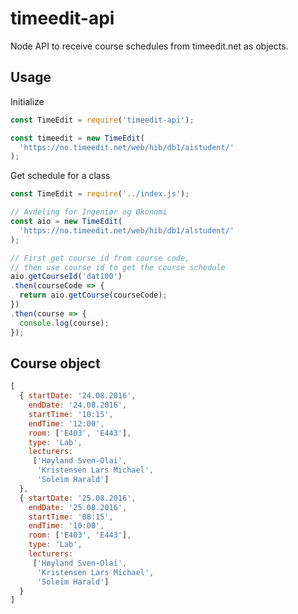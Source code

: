 # timeedit-api
Node API to receive course schedules from timeedit.net as objects.

## Usage
Initialize
```javascript
const TimeEdit = require('timeedit-api');

const timeedit = new TimeEdit(
  'https://no.timeedit.net/web/hib/db1/aistudent/'
);
```

Get schedule for a class
```javascript
const TimeEdit = require('../index.js');

// Avdeling for Ingeniør og Økonomi
const aio = new TimeEdit(
  'https://no.timeedit.net/web/hib/db1/alstudent/'
);

// First get course id from course code,
// then use course id to get the course schedule
aio.getCourseId('dat100')
.then(courseCode => {
  return aio.getCourse(courseCode);
})
.then(course => {
  console.log(course);
});
```

## Course object
```javascript
[
  { startDate: '24.08.2016',
    endDate: '24.08.2016',
    startTime: '10:15',
    endTime: '12:00',
    room: ['E403', 'E443'],
    type: 'Lab',
    lecturers: 
     ['Høyland Sven-Olai',
      'Kristensen Lars Michael',
      'Soleim Harald']
  },
  { startDate: '25.08.2016',
    endDate: '25.08.2016',
    startTime: '08:15',
    endTime: '10:00',
    room: ['E403', 'E443'],
    type: 'Lab',
    lecturers: 
     ['Høyland Sven-Olai',
      'Kristensen Lars Michael',
      'Soleim Harald']
  }
]
```
